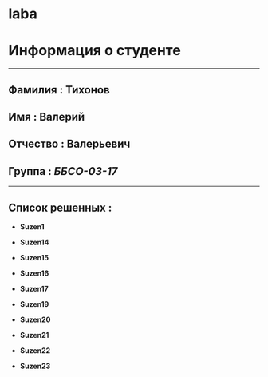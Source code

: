 # laba
 # Информация о студенте
---------------------------------------
 ## Фамилия : Тихонов

 ## Имя : Валерий
 
 ## Отчество : Валерьевич
 
 ## Группа : ***ББСО-03-17***
************************************** 

 ## Список решенных : 

 * **Suzen1**
 + **Suzen14**
 - **Suzen15**
 * **Suzen16**
 + **Suzen17**
 * **Suzen19**
 + **Suzen20**
 - **Suzen21**
 * **Suzen22**
 + **Suzen23**
